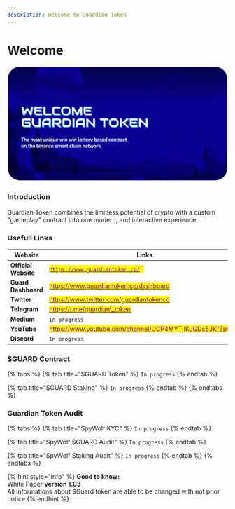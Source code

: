 ```yaml
---
description: Welcome to Guardian Token
---
```


# Welcome

![](<.gitbook/assets/image (1).png>)

### Introduction&#x20;

Guardian Token  combines the limitless potential of crypto  with a custom "gameplay" contract into one modern, and interactive experience:

### Usefull Links

| Website              | Links                                                                                                                                                                                                                         |
| -------------------- | ----------------------------------------------------------------------------------------------------------------------------------------------------------------------------------------------------------------------------- |
| **Official Website** | <mark style="color:purple;"></mark>[<mark style="color:purple;">`https://www.guardiantoken.co/`</mark>](https://www.guardiantoken.co)<mark style="color:purple;">``</mark>                                                    |
| **Guard Dashboard**  | <mark style="color:purple;"></mark>[<mark style="color:purple;">https://www.guardiantoken.co/dashboard</mark>](https://www.guardiantoken.co/dashboard)<mark style="color:purple;"></mark>                                     |
| **Twitter**          | <mark style="color:purple;"></mark>[<mark style="color:purple;">https://www.twitter.com/guardiantokenco</mark>](https://www.twitter.com/guardiantokenco)<mark style="color:purple;"></mark>                                   |
| **Telegram**         | <mark style="color:purple;"></mark>[<mark style="color:purple;">https://t.me/guardian\_token</mark>](https://t.me/guardian\_token)<mark style="color:purple;"></mark>                                                         |
| **Medium**           | `In progress`                                                                                                                                                                                                                 |
| **YouTube**          | <mark style="color:purple;"></mark>[<mark style="color:purple;">https://www.youtube.com/channel/UCP4MYTjIKuGDc5JKfZpVgiQ</mark>](https://www.youtube.com/channel/UCP4MYTjIKuGDc5JKfZpVgiQ)<mark style="color:purple;"></mark> |
| **Discord**          | `In progress`                                                                                                                                                                                                                 |

### $GUARD Contract

{% tabs %}
{% tab title="$GUARD Token" %}
`In progress`
{% endtab %}

{% tab title="$GUARD Staking" %}
`In progress`
{% endtab %}
{% endtabs %}

### Guardian Token Audit

{% tabs %}
{% tab title="SpyWolf KYC" %}
`In progress`
{% endtab %}

{% tab title="SpyWolf $GUARD Audit" %}
`In progress`
{% endtab %}

{% tab title="SpyWolf Staking Audit" %}
`In progress`
{% endtab %}
{% endtabs %}

{% hint style="info" %}
**Good to know:**  \
White Paper **version 1.03**\
All informations about $Guard token are able to be changed with not prior notice
{% endhint %}
